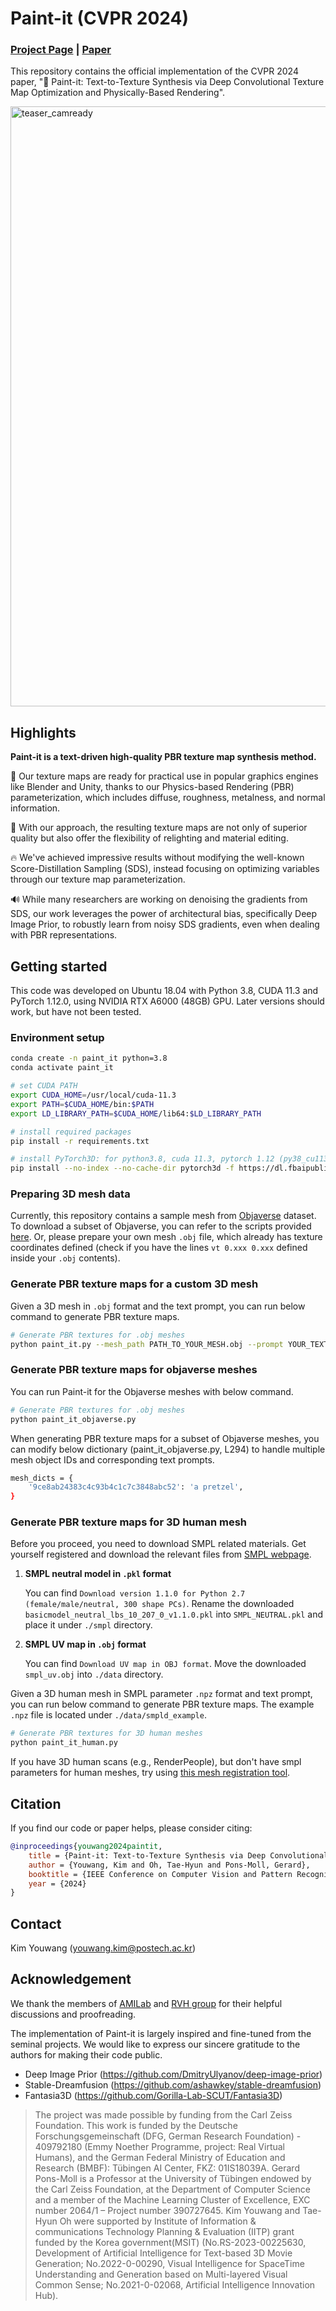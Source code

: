 # Paint-it (CVPR 2024)
### [Project Page](https://kim-youwang.github.io/paint-it) | [Paper](https://arxiv.org/abs/2312.11360)
This repository contains the official implementation of the CVPR 2024 paper, 
"🎨 Paint-it: Text-to-Texture Synthesis via Deep Convolutional Texture Map Optimization and Physically-Based Rendering".

<img width="960" alt="teaser_camready" src="https://github.com/postech-ami/paint-it/assets/55628873/e7069c3d-3fdf-4e01-b8dc-7e8a8f14d072">

## Highlights
**Paint-it is a text-driven high-quality PBR texture map synthesis method.** 

🌟 Our texture maps are ready for practical use in popular graphics engines like Blender and Unity, thanks to our Physics-based Rendering (PBR) parameterization, which includes diffuse, roughness, metalness, and normal information.

🎨 With our approach, the resulting texture maps are not only of superior quality but also offer the flexibility of relighting and material editing.

🔥 We've achieved impressive results without modifying the well-known Score-Distillation Sampling (SDS), instead focusing on optimizing variables through our texture map parameterization.

🔊 While many researchers are working on denoising the gradients from SDS, our work leverages the power of architectural bias, specifically Deep Image Prior, to robustly learn from noisy SDS gradients, even when dealing with PBR representations.


## Getting started
This code was developed on Ubuntu 18.04 with Python 3.8, CUDA 11.3 and PyTorch 1.12.0, using NVIDIA RTX A6000 (48GB) GPU. 
Later versions should work, but have not been tested.


### Environment setup

```bash
conda create -n paint_it python=3.8
conda activate paint_it

# set CUDA PATH
export CUDA_HOME=/usr/local/cuda-11.3
export PATH=$CUDA_HOME/bin:$PATH
export LD_LIBRARY_PATH=$CUDA_HOME/lib64:$LD_LIBRARY_PATH

# install required packages
pip install -r requirements.txt

# install PyTorch3D: for python3.8, cuda 11.3, pytorch 1.12 (py38_cu113_pyt1120) -> need to install pytorch3d-0.7.2 
pip install --no-index --no-cache-dir pytorch3d -f https://dl.fbaipublicfiles.com/pytorch3d/packaging/wheels/py38_cu113_pyt1120/download.html
```

### Preparing 3D mesh data
Currently, this repository contains a sample mesh from [Objaverse](https://objaverse.allenai.org/) dataset.
To download a subset of Objaverse, you can refer to the scripts provided [here](https://github.com/daveredrum/Text2Tex?tab=readme-ov-file#benchmark-on-objaverse-subset).
Or, please prepare your own mesh `.obj` file, which already has texture coordinates defined (check if you have the lines `vt 0.xxx 0.xxx` defined inside your `.obj` contents). 


### Generate PBR texture maps for a custom 3D mesh
Given a 3D mesh in `.obj` format and the text prompt, you can run below command to generate PBR texture maps.
```bash
# Generate PBR textures for .obj meshes
python paint_it.py --mesh_path PATH_TO_YOUR_MESH.obj --prompt YOUR_TEXT_PROMPT
```

### Generate PBR texture maps for objaverse meshes
You can run Paint-it for the Objaverse meshes with below command.
```bash
# Generate PBR textures for .obj meshes
python paint_it_objaverse.py
```
When generating PBR texture maps for a subset of Objaverse meshes, 
you can modify below dictionary (paint_it_objaverse.py, L294) to handle multiple mesh object IDs and corresponding text prompts.

```bash
mesh_dicts = {
    '9ce8ab24383c4c93b4c1c7c3848abc52': 'a pretzel',
}
```

### Generate PBR texture maps for 3D human mesh
Before you proceed, you need to download SMPL related materials. Get yourself registered and download the relevant files from [SMPL webpage](https://smpl.is.tue.mpg.de/index.html). 
1. **SMPL neutral model in `.pkl` format**  

   You can find `Download version 1.1.0 for Python 2.7 (female/male/neutral, 300 shape PCs)`. 
   Rename the downloaded `basicmodel_neutral_lbs_10_207_0_v1.1.0.pkl` into `SMPL_NEUTRAL.pkl` and place it under `./smpl` directory.

2. **SMPL UV map in `.obj` format**
   
   You can find `Download UV map in OBJ format`.
   Move the downloaded `smpl_uv.obj` into `./data` directory.


Given a 3D human mesh in SMPL parameter `.npz` format and text prompt, you can run below command to generate PBR texture maps.
The example `.npz` file is located under `./data/smpld_example`.
```bash
# Generate PBR textures for 3D human meshes
python paint_it_human.py
```

If you have 3D human scans (e.g., RenderPeople), but don't have smpl parameters for human meshes, try using [this mesh registration tool](https://github.com/bharat-b7/RVH_Mesh_Registration).


## Citation
If you find our code or paper helps, please consider citing:
````BibTeX
@inproceedings{youwang2024paintit,
    title = {Paint-it: Text-to-Texture Synthesis via Deep Convolutional Texture Map Optimization and Physically-Based Rendering},
    author = {Youwang, Kim and Oh, Tae-Hyun and Pons-Moll, Gerard},
    booktitle = {IEEE Conference on Computer Vision and Pattern Recognition (CVPR)},
    year = {2024}
}
````


## Contact
Kim Youwang (youwang.kim@postech.ac.kr)


## Acknowledgement
We thank the members of [AMILab](https://ami.postech.ac.kr/members) and [RVH group](https://virtualhumans.mpi-inf.mpg.de/people.html) for their helpful discussions and proofreading. 

The implementation of Paint-it is largely inspired and fine-tuned from the seminal projects.
We would like to express our sincere gratitude to the authors for making their code public.
- Deep Image Prior (https://github.com/DmitryUlyanov/deep-image-prior)
- Stable-Dreamfusion (https://github.com/ashawkey/stable-dreamfusion)
- Fantasia3D (https://github.com/Gorilla-Lab-SCUT/Fantasia3D)

> The project was made possible by funding from the Carl Zeiss Foundation. This work is funded by the Deutsche Forschungsgemeinschaft (DFG, German Research Foundation) - 409792180 (Emmy Noether Programme, project: Real Virtual Humans), and the German Federal Ministry of Education and Research (BMBF): Tübingen AI Center, FKZ: 01IS18039A. Gerard Pons-Moll is a Professor at the University of Tübingen endowed by the Carl Zeiss Foundation, at the Department of Computer Science and a member of the Machine Learning Cluster of Excellence, EXC number 2064/1 – Project number 390727645. Kim Youwang and Tae-Hyun Oh were supported by Institute of Information & communications Technology Planning & Evaluation (IITP) grant funded by the Korea government(MSIT) (No.RS-2023-00225630, Development of Artificial Intelligence for Text-based 3D Movie Generation; No.2022-0-00290, Visual Intelligence for SpaceTime Understanding and Generation based on Multi-layered Visual Common Sense; No.2021-0-02068, Artificial Intelligence Innovation Hub).




